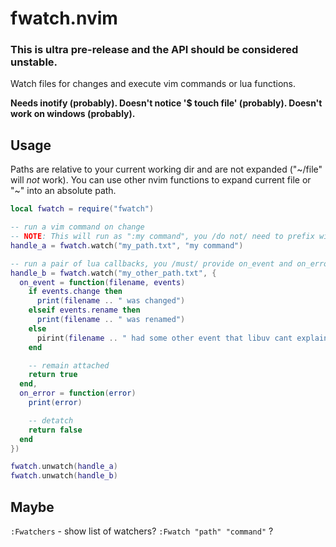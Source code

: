 # fwatch.nvim

### **This is ultra pre-release and the API should be considered unstable.**

Watch files for changes and execute vim commands or lua functions.

**Needs inotify (probably). Doesn't notice '$ touch file' (probably). Doesn't work on windows (probably).**

## Usage

Paths are relative to your current working dir and are not expanded ("\~/file" will *not* work).
You can use other nvim functions to expand current file or "\~" into an absolute path.

```lua
local fwatch = require("fwatch")

-- run a vim command on change
-- NOTE: This will run as ":my command", you /do not/ need to prefix with ":"
handle_a = fwatch.watch("my_path.txt", "my command")

-- run a pair of lua callbacks, you /must/ provide on_event and on_error
handle_b = fwatch.watch("my_other_path.txt", {
  on_event = function(filename, events)
    if events.change then
      print(filename .. " was changed")
    elseif events.rename then
      print(filename .. " was renamed")
    else
      pirint(filename .. " had some other event that libuv cant explain")
    end

    -- remain attached
    return true
  end,
  on_error = function(error)
    print(error)

    -- detatch
    return false
  end
})

fwatch.unwatch(handle_a)
fwatch.unwatch(handle_b)
```

## Maybe

`:Fwatchers` - show list of watchers?
`:Fwatch "path" "command"` ?
